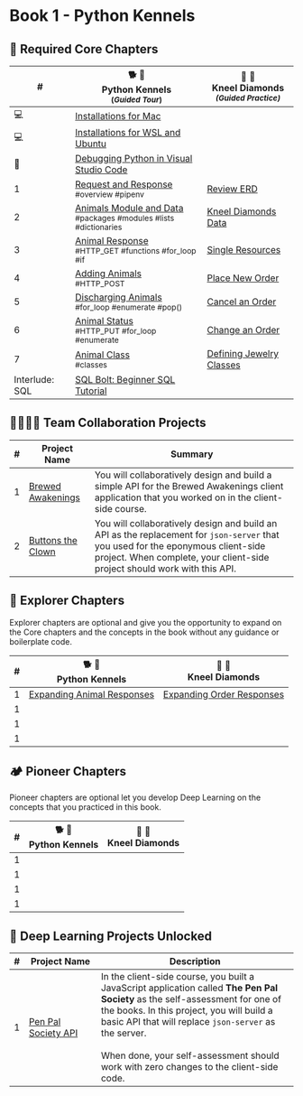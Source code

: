 # Book 1 - Python Kennels

## 🍎 Required Core Chapters

| # | 🐕 🐩 <br/> Python Kennels<br/><sub>(_Guided Tour_)</sub> | 💎 💍  <br/> Kneel Diamonds<br/><sub>_(Guided Practice)_</sub> |
|--|--|---|
| 💻 | [Installations for Mac][1] | |
| 💻 | [Installations for WSL and Ubuntu][2] | |
| 🐞 | [Debugging Python in Visual Studio Code][3] | |
| 1 | [Request and Response][4] <br/> <sub style="font-size:0.85rem;">\#overview #pipenv</sub> | [Review ERD][12] |
| 2 | [Animals Module and Data][5] <br/> <sub style="font-size:0.85rem;">\#packages #modules #lists #dictionaries</sub> | [Kneel Diamonds Data ][13] |
| 3 |  [Animal Response][6] <br/> <sub style="font-size:0.85rem;">\#HTTP\_GET #functions #for\_loop #if</sub> | [Single Resources][14] |
| 4 | [Adding Animals][7] <br/> <sub style="font-size:0.85rem;">\#HTTP\_POST</sub> | [Place New Order][15] |
| 5 | [Discharging Animals][8] <br/> <sub style="font-size:0.85rem;">\#for\_loop #enumerate #pop()</sub> |  [Cancel an Order][16] |
| 6 | [Animal Status][9] <br/> <sub style="font-size:0.85rem;">\#HTTP\_PUT #for\_loop #enumerate</sub> | [Change an Order][17] |
| 7 | [Animal Class][10] <br/> <sub style="font-size:0.85rem;">\#classes</sub> | [Defining Jewelry Classes][18] |
| Interlude: SQL | [SQL Bolt: Beginner SQL Tutorial][11] |  |

## 👩‍👩‍👧‍👦 Team Collaboration Projects

| # | Project Name | Summary |
|--|--|--|
| 1 | [Brewed Awakenings]() | You will collaboratively design and build a simple API for the Brewed Awakenings client application that you worked on in the client-side course. |
| 2 | [Buttons the Clown]() | You will collaboratively design and build an API as the replacement for `json-server` that you used for the eponymous client-side project. When complete, your client-side project should work with this API.  |

## 🧭 Explorer Chapters

Explorer chapters are optional and give you the opportunity to expand on the Core chapters and the concepts in the book without any guidance or boilerplate code.

| # | 🐕 🐩 <br/> Python Kennels | 💎 💍  <br/> Kneel Diamonds |
|--|--|--|
| 1 | [Expanding Animal Responses][19] | [Expanding Order Responses][20] |
| 1 |  |  |
| 1 |  |  |
| 1 |  |  |

## 🏕 Pioneer Chapters

Pioneer chapters are optional let you develop Deep Learning on the concepts that you practiced in this book.

| # | 🐕 🐩 <br/> Python Kennels | 💎 💍  <br/> Kneel Diamonds |
|--|--|--|
| 1 |  |  |
| 1 |  |  |
| 1 |  |  |
| 1 |  |  |

## 🔐 Deep Learning Projects Unlocked

| # | Project&nbsp;Name | Description |
|--|--|--|
|1|[Pen Pal Society API](https://github.com/nss-group-projects/exomine)| In the client-side course, you built a JavaScript application called **The Pen Pal Society** as the self-assessment for one of the books. In this project, you will build a basic API that will replace `json-server` as the server. <br/><br/> When done, your self-assessment should work with zero changes to the client-side code. |



[1]:	./chapters/mac_installs.md
[2]:	./chapters/windows_installs.md
[3]:	./chapters/DEBUGGING_PYTHON.md
[4]:	./chapters/PK_INTRO_SETUP.md
[5]:	./chapters/PK_PACKAGES_INTRO.md
[6]:	./chapters/PK_ANIMAL_RESOURCE.md
[7]:	./chapters/PK_CREATE_ANIMAL.md
[8]:	./chapters/PK_DELETE_ANIMAL.md
[9]:	./chapters/PK_UPDATE_ANIMAL.md
[10]:	./chapters/PK_CLASSES.md
[11]:	https://sqlbolt.com/
[12]:	./chapters/KD_REVIEW.md
[13]:	./chapters/KD_PACKAGES.md
[14]:	./chapters/KD_SINGLE_RESOURCES.md
[15]:	./chapters/KD_CREATE_ORDER.md
[16]:	./chapters/KD_CANCEL_ORDER.md
[17]:	./chapters/KD_UPDATE_ORDER.md
[18]:	./chapters/KD_CLASSES.md
[19]:	./chapters/PK_EC_EXPAND_ANIMAL.md
[20]:	./chapters/KD_EC_EXPAND_ORDER.md
